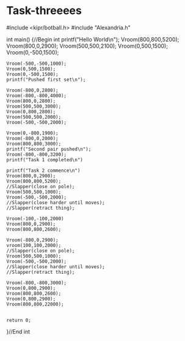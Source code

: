 # Task-threeees
#include <kipr/botball.h>
#include "Alexandria.h"

int main()
{//Begin int
    printf("Hello World\n");
    Vroom(800,800,5200);
    Vroom(800,0,2900);
    Vroom(500,500,2100);
    Vroom(0,500,1500);
    Vroom(0,-500,1500);
    
    Vroom(-500,-500,1000);
   	Vroom(0,500,1500);
    Vroom(0,-500,1500);
    printf("Pushed first set\n");
    
    Vroom(-800,0,2800);
    Vroom(-800,-800,4000);
    Vroom(800,0,2800);
    Vroom(500,500,3000);
    Vroom(0,800,2800);
    Vroom(500,500,2000);
    Vroom(-500,-500,2000);
   	
    Vroom(0,-800,1900);
    Vroom(-800,0,2000);
    Vroom(800,800,3000);
    printf("Second pair pushed\n");
    Vroom(-800,-800,3200);
    printf("Task 1 completed\n")
    
    printf("Task 2 commence\n")
    Vroom(800,0,2900);
    Vroom(800,800,5200);
    //Slapper(close on pole);
    Vroom(500,500,1000);
    Vroom(-500,-500,2000);
    //Slapper(close harder until moves);
    //Slapper(retract thing);
    
    Vroom(-100,-100,2000)
    Vroom(800,0,2900);
    Vroom(800,800,2600);
    
    Vroom(-800,0,2900);
    vroom(100,100,2000);
    //Slapper(close on pole);
    Vroom(500,500,1000);
    Vroom(-500,-500,2000);
    //Slapper(close harder until moves);
    //Slapper(retract thing);
    
    Vroom(-800,-800,3000);
    Vroom(0,800,2900);
    Vroom(800,800,2600);
    Vroom(0,800,2900);
    Vroom(800,800,22000);
    
    
    return 0;
}//End int

